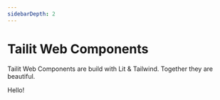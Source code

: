 ```yaml
---
sidebarDepth: 2
---
```


# Tailit Web Components

Tailit Web Components are build with Lit & Tailwind. Together they are beautiful.

<tailit-button>Hello!</tailit-button>
